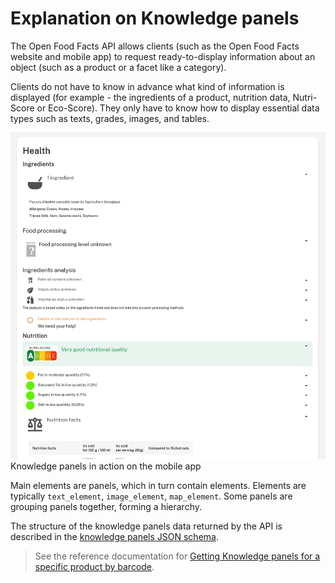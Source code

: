 # Explanation on Knowledge panels

The Open Food Facts API allows clients (such as the Open Food Facts website and mobile app) to request ready-to-display information about an object (such as a product or a facet like a category).

Clients do not have to know in advance what kind of information is displayed (for example - the ingredients of a product, nutrition data, Nutri-Score or Eco-Score). They only have to know how to display essential data types such as texts, grades, images, and tables.

![Panels for oatmeal on the mobile app, showing ingredients and nutrition info](../assets/knowledge-panels-in-action.png)  
Knowledge panels in action on the mobile app

Main elements are panels, which in turn contain elements. Elements are typically `text_element`, `image_element`, `map_element`. Some panels are grouping panels together, forming a hierarchy.

The structure of the knowledge panels data returned by the API is described in the [knowledge panels JSON schema](./ref/schemas/knowledge_panels/panels.yaml).

> See the reference documentation for [Getting Knowledge panels for a specific product by barcode](https://openfoodfacts.github.io/openfoodfacts-server/api/ref-v2/#get-/api/v2/product/-barcode--fields-knowledge_panels).
